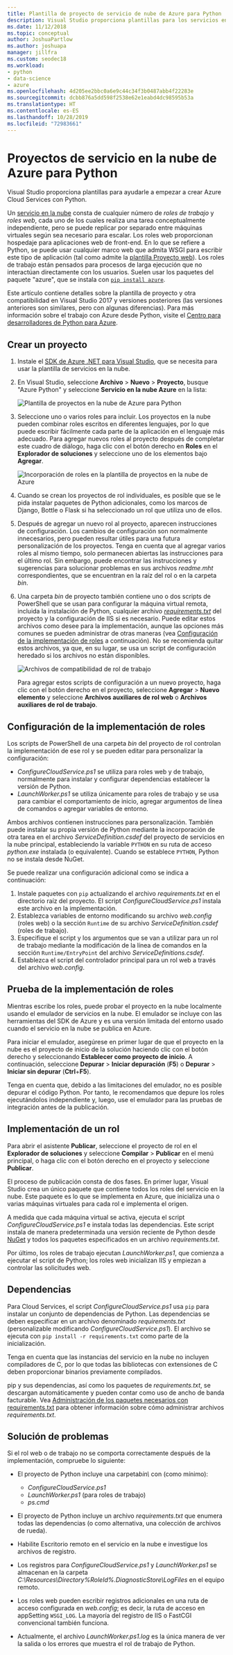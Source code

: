 ```yaml
---
title: Plantilla de proyecto de servicio de nube de Azure para Python
description: Visual Studio proporciona plantillas para los servicios en la nube de Azure escritas en Python, que incluyen la implementación de roles, dependencias y solución de problemas.
ms.date: 11/12/2018
ms.topic: conceptual
author: JoshuaPartlow
ms.author: joshuapa
manager: jillfra
ms.custom: seodec18
ms.workload:
- python
- data-science
- azure
ms.openlocfilehash: 4d205ee2bbc0a6e9c44c34f3b0487abb4f22283e
ms.sourcegitcommit: dcbb876a5dd598f2538e62e1eabd4dc98595b53a
ms.translationtype: HT
ms.contentlocale: es-ES
ms.lasthandoff: 10/28/2019
ms.locfileid: "72983661"
---
```

# <a name="azure-cloud-service-projects-for-python"></a>Proyectos de servicio en la nube de Azure para Python

Visual Studio proporciona plantillas para ayudarle a empezar a crear Azure Cloud Services con Python.

Un [servicio en la nube](/azure/cloud-services/) consta de cualquier número de *roles de trabajo* y *roles web*, cada uno de los cuales realiza una tarea conceptualmente independiente, pero se puede replicar por separado entre máquinas virtuales según sea necesario para escalar. Los roles web proporcionan hospedaje para aplicaciones web de front-end. En lo que se refiere a Python, se puede usar cualquier marco web que admita WSGI para escribir este tipo de aplicación (tal como admite la [plantilla Proyecto web](python-web-application-project-templates.md)). Los roles de trabajo están pensados para procesos de larga ejecución que no interactúan directamente con los usuarios. Suelen usar los paquetes del paquete "azure", que se instala con [`pip install azure`](https://pypi.org/project/azure).

Este artículo contiene detalles sobre la plantilla de proyecto y otra compatibilidad en Visual Studio 2017 y versiones posteriores (las versiones anteriores son similares, pero con algunas diferencias). Para más información sobre el trabajo con Azure desde Python, visite el [Centro para desarrolladores de Python para Azure](/azure/python/).

## <a name="create-a-project"></a>Crear un proyecto

1. Instale el [SDK de Azure .NET para Visual Studio](https://visualstudio.microsoft.com/vs/azure-tools/), que se necesita para usar la plantilla de servicios en la nube.
1. En Visual Studio, seleccione **Archivo** > **Nuevo** > **Proyecto**, busque "Azure Python" y seleccione **Servicio en la nube Azure** en la lista:

    ![Plantilla de proyectos en la nube de Azure para Python](media/template-azure-cloud-project.png)

1. Seleccione uno o varios roles para incluir. Los proyectos en la nube pueden combinar roles escritos en diferentes lenguajes, por lo que puede escribir fácilmente cada parte de la aplicación en el lenguaje más adecuado. Para agregar nuevos roles al proyecto después de completar este cuadro de diálogo, haga clic con el botón derecho en **Roles** en el **Explorador de soluciones** y seleccione uno de los elementos bajo **Agregar**.

    ![Incorporación de roles en la plantilla de proyectos en la nube de Azure](media/template-azure-cloud-service-project-wizard.png)

1. Cuando se crean los proyectos de rol individuales, es posible que se le pida instalar paquetes de Python adicionales, como los marcos de Django, Bottle o Flask si ha seleccionado un rol que utiliza uno de ellos.

1. Después de agregar un nuevo rol al proyecto, aparecen instrucciones de configuración. Los cambios de configuración son normalmente innecesarios, pero pueden resultar útiles para una futura personalización de los proyectos. Tenga en cuenta que al agregar varios roles al mismo tiempo, solo permanecen abiertas las instrucciones para el último rol. Sin embargo, puede encontrar las instrucciones y sugerencias para solucionar problemas en sus archivos *readme.mht* correspondientes, que se encuentran en la raíz del rol o en la carpeta *bin*.

1. Una carpeta *bin* de proyecto también contiene uno o dos scripts de PowerShell que se usan para configurar la máquina virtual remota, incluida la instalación de Python, cualquier archivo [*requirements.txt*](#dependencies) del proyecto y la configuración de IIS si es necesario. Puede editar estos archivos como desee para la implementación, aunque las opciones más comunes se pueden administrar de otras maneras (vea [Configuración de la implementación de roles](#configure-role-deployment) a continuación). No se recomienda quitar estos archivos, ya que, en su lugar, se usa un script de configuración heredado si los archivos no están disponibles.

    ![Archivos de compatibilidad de rol de trabajo](media/template-azure-cloud-service-worker-role-support-files.png)

    Para agregar estos scripts de configuración a un nuevo proyecto, haga clic con el botón derecho en el proyecto, seleccione **Agregar** > **Nuevo elemento** y seleccione **Archivos auxiliares de rol web** o **Archivos auxiliares de rol de trabajo**.

## <a name="configure-role-deployment"></a>Configuración de la implementación de roles

Los scripts de PowerShell de una carpeta *bin* del proyecto de rol controlan la implementación de ese rol y se pueden editar para personalizar la configuración:

- *ConfigureCloudService.ps1* se utiliza para roles web y de trabajo, normalmente para instalar y configurar dependencias establecer la versión de Python.
- *LaunchWorker.ps1* se utiliza únicamente para roles de trabajo y se usa para cambiar el comportamiento de inicio, agregar argumentos de línea de comandos o agregar variables de entorno.

Ambos archivos contienen instrucciones para personalización. También puede instalar su propia versión de Python mediante la incorporación de otra tarea en el archivo *ServiceDefinition.csdef* del proyecto de servicios en la nube principal, estableciendo la variable `PYTHON` en su ruta de acceso *python.exe* instalada (o equivalente). Cuando se establece `PYTHON`, Python no se instala desde NuGet.

Se puede realizar una configuración adicional como se indica a continuación:

1. Instale paquetes con `pip` actualizando el archivo *requirements.txt* en el directorio raíz del proyecto. El script *ConfigureCloudService.ps1* instala este archivo en la implementación.
1. Establezca variables de entorno modificando su archivo *web.config* (roles web) o la sección `Runtime` de su archivo *ServiceDefinition.csdef* (roles de trabajo).
1. Especifique el script y los argumentos que se van a utilizar para un rol de trabajo mediante la modificación de la línea de comandos en la sección `Runtime/EntryPoint` del archivo *ServiceDefinitions.csdef*.
1. Establezca el script del controlador principal para un rol web a través del archivo *web.config*.

## <a name="test-role-deployment"></a>Prueba de la implementación de roles

Mientras escribe los roles, puede probar el proyecto en la nube localmente usando el emulador de servicios en la nube. El emulador se incluye con las herramientas del SDK de Azure y es una versión limitada del entorno usado cuando el servicio en la nube se publica en Azure.

Para iniciar el emulador, asegúrese en primer lugar de que el proyecto en la nube es el proyecto de inicio de la solución haciendo clic con el botón derecho y seleccionando **Establecer como proyecto de inicio**. A continuación, seleccione **Depurar** > **Iniciar depuración** (**F5**) o **Depurar** > **Iniciar sin depurar** (**Ctrl**+**F5**).

Tenga en cuenta que, debido a las limitaciones del emulador, no es posible depurar el código Python. Por tanto, le recomendamos que depure los roles ejecutándolos independiente y, luego, use el emulador para las pruebas de integración antes de la publicación.

## <a name="deploy-a-role"></a>Implementación de un rol

Para abrir el asistente **Publicar**, seleccione el proyecto de rol en el **Explorador de soluciones** y seleccione **Compilar** > **Publicar** en el menú principal, o haga clic con el botón derecho en el proyecto y seleccione **Publicar**.

El proceso de publicación consta de dos fases. En primer lugar, Visual Studio crea un único paquete que contiene todos los roles del servicio en la nube. Este paquete es lo que se implementa en Azure, que inicializa una o varias máquinas virtuales para cada rol e implementa el origen.

A medida que cada máquina virtual se activa, ejecuta el script *ConfigureCloudService.ps1* e instala todas las dependencias. Este script instala de manera predeterminada una versión reciente de Python desde [NuGet](https://www.nuget.org/packages?q=Tags%3A%22python%22+Authors%3A%22Python+Software+Foundation%22) y todos los paquetes especificados en un archivo *requirements.txt*.

Por último, los roles de trabajo ejecutan *LaunchWorker.ps1*, que comienza a ejecutar el script de Python; los roles web inicializan IIS y empiezan a controlar las solicitudes web.

## <a name="dependencies"></a>Dependencias

Para Cloud Services, el script *ConfigureCloudService.ps1* usa `pip` para instalar un conjunto de dependencias de Python. Las dependencias se deben especificar en un archivo denominado *requirements.txt* (personalizable modificando *ConfigureCloudService.ps1*). El archivo se ejecuta con `pip install -r requirements.txt` como parte de la inicialización.

Tenga en cuenta que las instancias del servicio en la nube no incluyen compiladores de C, por lo que todas las bibliotecas con extensiones de C deben proporcionar binarios previamente compilados.

pip y sus dependencias, así como los paquetes de *requirements.txt*, se descargan automáticamente y pueden contar como uso de ancho de banda facturable. Vea [Administración de los paquetes necesarios con requirements.txt](managing-required-packages-with-requirements-txt.md) para obtener información sobre cómo administrar archivos *requirements.txt*.

## <a name="troubleshooting"></a>Solución de problemas

Si el rol web o de trabajo no se comporta correctamente después de la implementación, compruebe lo siguiente:

- El proyecto de Python incluye una carpeta*bin\\* con (como mínimo):

  - *ConfigureCloudService.ps1*
  - *LaunchWorker.ps1* (para roles de trabajo)
  - *ps.cmd*

- El proyecto de Python incluye un archivo *requirements.txt* que enumera todas las dependencias (o como alternativa, una colección de archivos de rueda).
- Habilite Escritorio remoto en el servicio en la nube e investigue los archivos de registro.
- Los registros para *ConfigureCloudService.ps1* y *LaunchWorker.ps1* se almacenan en la carpeta *C:\Resources\Directory\%RoleId%.DiagnosticStore\LogFiles* en el equipo remoto.
- Los roles web pueden escribir registros adicionales en una ruta de acceso configurada en *web.config*; es decir, la ruta de acceso en appSetting `WSGI_LOG`. La mayoría del registro de IIS o FastCGI convencional también funciona.
- Actualmente, el archivo *LaunchWorker.ps1.log* es la única manera de ver la salida o los errores que muestra el rol de trabajo de Python.
